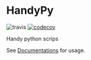 # HandyPy

![travis](https://travis-ci.com/jiayiliu/handypy.svg?branch=main)  [![codecov](https://codecov.io/gh/jiayiliu/handypy/branch/main/graph/badge.svg?token=SKALHNC98F)](https://codecov.io/gh/jiayiliu/handypy)

Handy python scrips

See [Documentations](https://jiayiliu.github.io/handypy/) for usage.